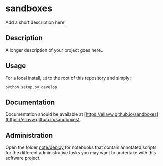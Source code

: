 # sandboxes

Add a short description here!

## Description

A longer description of your project goes here...

## Usage

For a local install, `cd` to the root of this repository and simply; 

```
python setup.py develop
```

## Documentation

Documentation should be available at [https://eliavw.github.io/sandboxes](https://eliavw.github.io/sandboxes).

## Administration

Open the folder [note/deploy](./note/deploy) for notebooks that contain annotated scripts for the different administrative tasks you may want to undertake with this software project.
